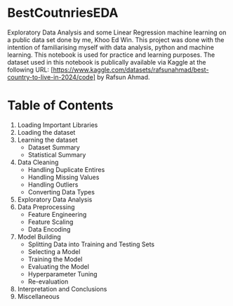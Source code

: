# BestCoutnriesEDA
Exploratory Data Analysis and some Linear Regression machine learning on a public data set done by me, Khoo Ed Win. This project was done with the intention of familiarising myself with data analysis, python and machine learning.
This notebook is used for practice and learning purposes. The dataset used in this notebook is publically available via Kaggle at the following
URL: [https://www.kaggle.com/datasets/rafsunahmad/best-country-to-live-in-2024/code] by Rafsun Ahmad.

# Table of Contents
1. Loading Important Libraries
2. Loading the dataset
3. Learning the dataset
    - Dataset Summary
    - Statistical Summary
4. Data Cleaning
    - Handling Duplicate Entires
    - Handling Missing Values
    - Handling Outliers
    - Converting Data Types
5. Exploratory Data Analysis
6. Data Preprocessing
    - Feature Engineering
    - Feature Scaling
    - Data Encoding
7. Model Building
    - Splitting Data into Training and Testing Sets
    - Selecting a Model
    - Training the Model
    - Evaluating the Model
    - Hyperparameter Tuning
    - Re-evaluation
8. Interpretation and Conclusions
9. Miscellaneous
